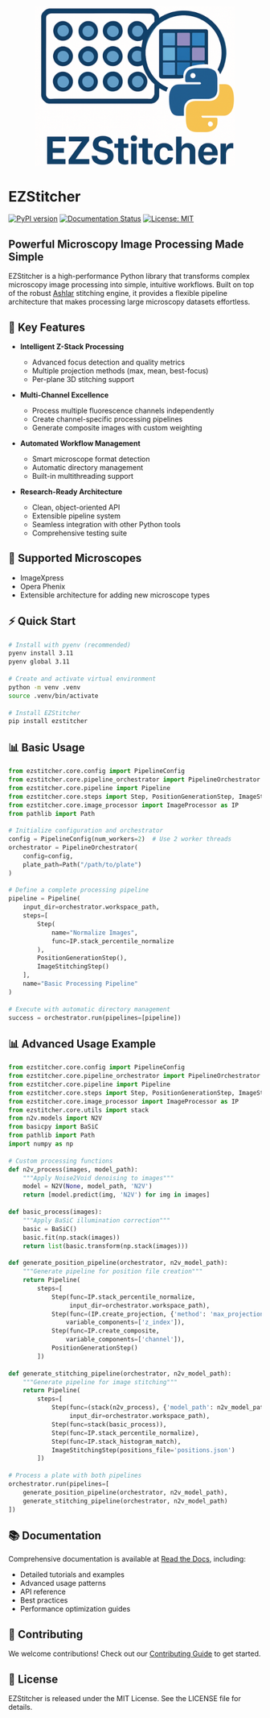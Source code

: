 <div align="center">
  <img src="https://raw.githubusercontent.com/trissim/ezstitcher/main/docs/source/_static/ezstitcher_logo.png" alt="EZStitcher Logo" width="400"/>
</div>

# EZStitcher

[![PyPI version](https://badge.fury.io/py/ezstitcher.svg)](https://badge.fury.io/py/ezstitcher)
[![Documentation Status](https://readthedocs.org/projects/ezstitcher/badge/?version=latest)](https://ezstitcher.readthedocs.io/en/latest/?badge=latest)
[![License: MIT](https://img.shields.io/badge/License-MIT-yellow.svg)](https://opensource.org/licenses/MIT)

## Powerful Microscopy Image Processing Made Simple

EZStitcher is a high-performance Python library that transforms complex microscopy image processing into simple, intuitive workflows. Built on top of the robust [Ashlar](https://github.com/labsyspharm/ashlar) stitching engine, it provides a flexible pipeline architecture that makes processing large microscopy datasets effortless.

## 🚀 Key Features

- **Intelligent Z-Stack Processing**
  - Advanced focus detection and quality metrics
  - Multiple projection methods (max, mean, best-focus)
  - Per-plane 3D stitching support

- **Multi-Channel Excellence**
  - Process multiple fluorescence channels independently
  - Create channel-specific processing pipelines
  - Generate composite images with custom weighting

- **Automated Workflow Management**
  - Smart microscope format detection
  - Automatic directory management
  - Built-in multithreading support

- **Research-Ready Architecture**
  - Clean, object-oriented API
  - Extensible pipeline system
  - Seamless integration with other Python tools
  - Comprehensive testing suite

## 🎯 Supported Microscopes

- ImageXpress
- Opera Phenix
- Extensible architecture for adding new microscope types

## ⚡ Quick Start

```bash
# Install with pyenv (recommended)
pyenv install 3.11
pyenv global 3.11

# Create and activate virtual environment
python -m venv .venv
source .venv/bin/activate

# Install EZStitcher
pip install ezstitcher
```

## 📊 Basic Usage

```python
from ezstitcher.core.config import PipelineConfig
from ezstitcher.core.pipeline_orchestrator import PipelineOrchestrator
from ezstitcher.core.pipeline import Pipeline
from ezstitcher.core.steps import Step, PositionGenerationStep, ImageStitchingStep
from ezstitcher.core.image_processor import ImageProcessor as IP
from pathlib import Path

# Initialize configuration and orchestrator
config = PipelineConfig(num_workers=2)  # Use 2 worker threads
orchestrator = PipelineOrchestrator(
    config=config,
    plate_path=Path("/path/to/plate")
)

# Define a complete processing pipeline
pipeline = Pipeline(
    input_dir=orchestrator.workspace_path,
    steps=[
        Step(
            name="Normalize Images",
            func=IP.stack_percentile_normalize
        ),
        PositionGenerationStep(),
        ImageStitchingStep()
    ],
    name="Basic Processing Pipeline"
)

# Execute with automatic directory management
success = orchestrator.run(pipelines=[pipeline])
```

## 📊 Advanced Usage Example

```python
from ezstitcher.core.config import PipelineConfig
from ezstitcher.core.pipeline_orchestrator import PipelineOrchestrator
from ezstitcher.core.pipeline import Pipeline
from ezstitcher.core.steps import Step, PositionGenerationStep, ImageStitchingStep
from ezstitcher.core.image_processor import ImageProcessor as IP
from ezstitcher.core.utils import stack
from n2v.models import N2V
from basicpy import BaSiC
from pathlib import Path
import numpy as np

# Custom processing functions
def n2v_process(images, model_path):
    """Apply Noise2Void denoising to images"""
    model = N2V(None, model_path, 'N2V')
    return [model.predict(img, 'N2V') for img in images]

def basic_process(images):
    """Apply BaSiC illumination correction"""
    basic = BaSiC()
    basic.fit(np.stack(images))
    return list(basic.transform(np.stack(images)))

def generate_position_pipeline(orchestrator, n2v_model_path):
    """Generate pipeline for position file creation"""
    return Pipeline(
        steps=[
            Step(func=IP.stack_percentile_normalize,
                 input_dir=orchestrator.workspace_path),
            Step(func=(IP.create_projection, {'method': 'max_projection'}),
                variable_components=['z_index']),
            Step(func=IP.create_composite,
                variable_components=['channel']),
            PositionGenerationStep()
        ])

def generate_stitching_pipeline(orchestrator, n2v_model_path):
    """Generate pipeline for image stitching"""
    return Pipeline(
        steps=[
            Step(func=(stack(n2v_process), {'model_path': n2v_model_path}),
                 input_dir=orchestrator.workspace_path),
            Step(func=stack(basic_process)),
            Step(func=IP.stack_percentile_normalize),
            Step(func=IP.stack_histogram_match),
            ImageStitchingStep(positions_file='positions.json')
        ])

# Process a plate with both pipelines
orchestrator.run(pipelines=[
    generate_position_pipeline(orchestrator, n2v_model_path),
    generate_stitching_pipeline(orchestrator, n2v_model_path)
])
```

## 📚 Documentation

Comprehensive documentation is available at [Read the Docs](https://ezstitcher.readthedocs.io/en/latest/), including:

- Detailed tutorials and examples
- Advanced usage patterns
- API reference
- Best practices
- Performance optimization guides

## 🤝 Contributing

We welcome contributions! Check out our [Contributing Guide](https://ezstitcher.readthedocs.io/en/latest/development/contributing.html) to get started.

## 📄 License

EZStitcher is released under the MIT License. See the LICENSE file for details.
